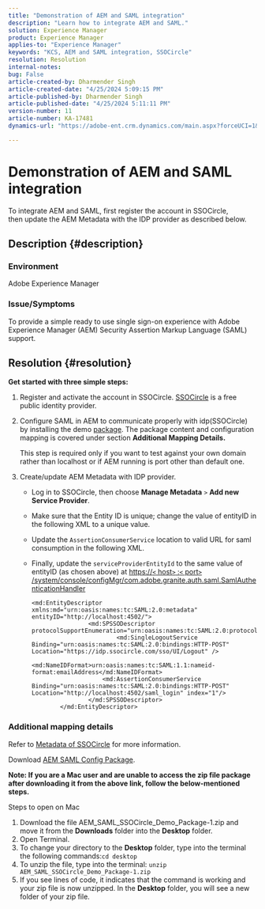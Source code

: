 ```yaml
---
title: "Demonstration of AEM and SAML integration"
description: "Learn how to integrate AEM and SAML."
solution: Experience Manager
product: Experience Manager
applies-to: "Experience Manager"
keywords: "KCS, AEM and SAML integration, SSOCircle"
resolution: Resolution
internal-notes: 
bug: False
article-created-by: Dharmender Singh
article-created-date: "4/25/2024 5:09:15 PM"
article-published-by: Dharmender Singh
article-published-date: "4/25/2024 5:11:11 PM"
version-number: 11
article-number: KA-17481
dynamics-url: "https://adobe-ent.crm.dynamics.com/main.aspx?forceUCI=1&pagetype=entityrecord&etn=knowledgearticle&id=63883085-2603-ef11-a1fe-6045bd03c412"

---
```

# Demonstration of AEM and SAML integration


To integrate AEM and SAML, first register the account in SSOCircle, then update the AEM Metadata with the IDP provider as described below.

## Description {#description}


### <b>Environment</b>

Adobe Experience Manager

### <b>Issue/Symptoms</b>

To provide a simple ready to use single sign-on experience with Adobe Experience Manager (AEM) Security Assertion Markup Language (SAML) support.


## Resolution {#resolution}


<b>Get started with three simple steps:</b>

1. Register and activate the account in SSOCircle. [SSOCircle](https://www.ssocircle.com/en/) is a free public identity provider.
2. Configure SAML in AEM to communicate properly with idp(SSOCircle) by installing the demo [package](https://files.acrobat.com/a/preview/d0017bf5-c35a-483e-80a0-d6bfb0526299). The package content and configuration mapping is covered under section <b>Additional Mapping Details.</b>

    

    This step is required only if you want to test against your own domain rather than localhost or if AEM running is port other than default one.

    
3. Create/update AEM Metadata with IDP provider.
    - Log in to SSOCircle, then choose <b>Manage Metadata</b> `>`  <b>Add new Service Provider</b>.
    - Make sure that the Entity ID is unique; change the value of entityID in the following XML to a unique value.
    - Update the `AssertionConsumerService` location to valid URL for saml consumption in the following XML.
    - Finally, update the `serviceProviderEntityId` to the same value of entityID (as chosen above) at [https://`<` host`>` :`<` port`>` /system/console/configMgr/com.adobe.granite.auth.saml.SamlAuthenticationHandler](https://<host>:<port>/system/console/configMgr/com.adobe.granite.auth.saml.SamlAuthenticationHandler)
        


        ```
        <md:EntityDescriptor xmlns:md="urn:oasis:names:tc:SAML:2.0:metadata" entityID="http://localhost:4502/">
                        <md:SPSSODescriptor protocolSupportEnumeration="urn:oasis:names:tc:SAML:2.0:protocol">
                                <md:SingleLogoutService Binding="urn:oasis:names:tc:SAML:2.0:bindings:HTTP-POST" Location="https://idp.ssocircle.com/sso/UI/Logout" />
                                <md:NameIDFormat>urn:oasis:names:tc:SAML:1.1:nameid-format:emailAddress</md:NameIDFormat>        
                            <md:AssertionConsumerService Binding="urn:oasis:names:tc:SAML:2.0:bindings:HTTP-POST" Location="http://localhost:4502/saml_login" index="1"/>    
                        </md:SPSSODescriptor>
                </md:EntityDescriptor>
        ```



    

    


### Additional mapping details

Refer to [Metadata of SSOCircle](https://idp.ssocircle.com/) for more information.

Download [AEM SAML Config Package](https://acrobat.adobe.com/link/track?uri=urn%3Aaaid%3Ascds%3AUS%3Ad0017bf5-c35a-483e-80a0-d6bfb0526299).

<b>Note: If you are a Mac user and are unable to access the zip file package after downloading it from the above link, follow the below-mentioned steps. </b>

Steps to open on Mac

1. Download the file AEM_SAML_SSOCircle_Demo_Package-1.zip and move it from the <b>Downloads</b> folder into the <b>Desktop</b> folder.
2. Open Terminal.
3. To change your directory to the <b>Desktop</b> folder, type into the terminal the following commands:`cd desktop`
4. To unzip the file, type into the terminal: `unzip AEM_SAML_SSOCircle_Demo_Package-1.zip `
5. If you see lines of code, it indicates that the command is working and your zip file is now unzipped. In the <b>Desktop</b> folder, you will see a new folder of your zip file.



